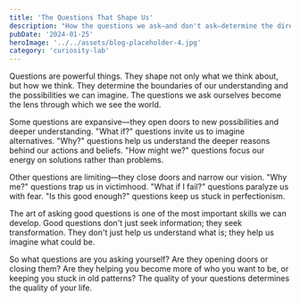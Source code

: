 ```yaml
---
title: 'The Questions That Shape Us'
description: "How the questions we ask—and don't ask—determine the direction of our personal evolution"
pubDate: '2024-01-25'
heroImage: '../../assets/blog-placeholder-4.jpg'
category: 'curiosity-lab'
---
```


Questions are powerful things. They shape not only what we think about, but how we think. They determine the boundaries of our understanding and the possibilities we can imagine. The questions we ask ourselves become the lens through which we see the world.

Some questions are expansive—they open doors to new possibilities and deeper understanding. "What if?" questions invite us to imagine alternatives. "Why?" questions help us understand the deeper reasons behind our actions and beliefs. "How might we?" questions focus our energy on solutions rather than problems.

Other questions are limiting—they close doors and narrow our vision. "Why me?" questions trap us in victimhood. "What if I fail?" questions paralyze us with fear. "Is this good enough?" questions keep us stuck in perfectionism.

The art of asking good questions is one of the most important skills we can develop. Good questions don't just seek information; they seek transformation. They don't just help us understand what is; they help us imagine what could be.

So what questions are you asking yourself? Are they opening doors or closing them? Are they helping you become more of who you want to be, or keeping you stuck in old patterns? The quality of your questions determines the quality of your life.
